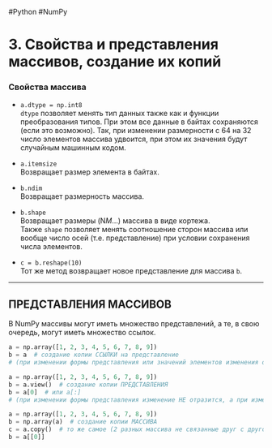 #Python #NumPy

# 3. Свойства и представления массивов, создание их копий

### Свойства массива

- `a.dtype = np.int8`  
  `dtype` позволяет менять тип данных также как и функции преобразования типов. При этом все данные в байтах сохраняются (если это возможно). Так, при изменении размерности с 64 на 32 число элементов массива удвоится, при этом их значения будут случайным машинным кодом.

- `a.itemsize`  
  Возвращает размер элемента в байтах.

- `b.ndim`  
  Возвращает размерность массива.

- `b.shape`  
  Возвращает размеры (N*M*...) массива в виде кортежа.  
  Также `shape` позволяет менять соотношение сторон массива или вообще число осей (т.е. представление) при условии сохранения числа элементов.

- `c = b.reshape(10)`  
  Тот же метод возвращает новое представление для массива `b`.

---

## ПРЕДСТАВЛЕНИЯ МАССИВОВ

В NumPy массивы могут иметь множество представлений, а те, в свою очередь, могут иметь множество ссылок.

```python
a = np.array([1, 2, 3, 4, 5, 6, 7, 8, 9])
b = a  # создание копии ССЫЛКИ на представление
# (при изменении формы представления или значений элементов изменения отражаются)
```

```python
a = np.array([1, 2, 3, 4, 5, 6, 7, 8, 9])
b = a.view()  # создание копии ПРЕДСТАВЛЕНИЯ
b = a[0]  # или a[:]
# (при изменении формы представления изменение НЕ отразится, а при изменении значений элементов скажется)
```

```python
a = np.array([1, 2, 3, 4, 5, 6, 7, 8, 9])
b = np.array(a)  # создание копии МАССИВА
c = a.copy()  # то же самое (2 разных массива не связанные друг с другом)
b = a[[0]]
```
